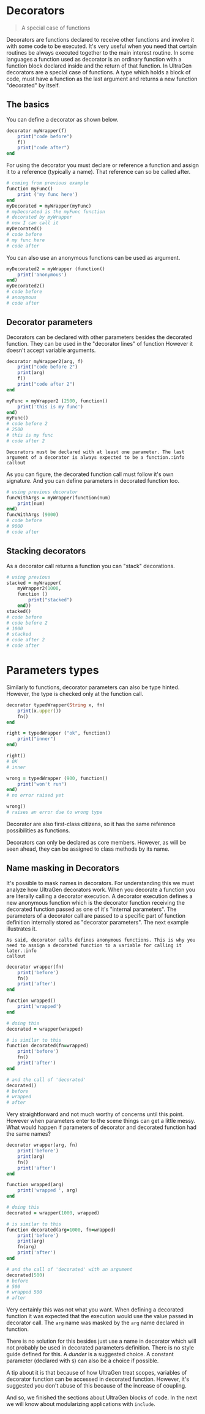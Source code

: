 # Decorators

>A special case of functions

Decorators are functions declared to receive other functions and involve it with some code to be executed. It's very useful when you need that certain routines be always executed together to the main interest routine. In some languages a function used as decorator is an ordinary function with a function block declared inside and the return of that function. In UltraGen decorators are a special case of functions. A type which holds a block of code, must have a function as the last argument and returns a new function "decorated" by itself.

## The basics

You can define a decorator as shown below.

```ruby
decorator myWrapper(f)
    print("code before")
    f()
    print("code after")
end
```

For using the decorator you must declare or reference a function and assign it to a reference (typically a name). That reference can so be called after.

```ruby
# coming from previous example
function myFunc()
    print ('my func here')
end
myDecorated = myWrapper(myFunc)
# myDecorated is the myFunc function
# decorated by myWrapper
# now I can call it
myDecorated()
# code before
# my func here
# code after
```

You can also use an anonymous functions can be used as argument.

```ruby
myDecorated2 = myWrapper (function()
    print('anonymous')
end)
myDecorated2()
# code before
# anonymous
# code after
```

## Decorator parameters

Decorators can be declared with other parameters besides the decorated function. They can be used in the "decorator lines" of function However it doesn't accept variable arguments.

```ruby
decorator myWrapper2(arg, f)
    print("code before 2")
    print(arg)
    f()
    print("code after 2")
end

myFunc = myWrapper2 (2500, function()
    print('this is my func')
end)
myFunc()
# code before 2
# 2500
# this is my func
# code after 2
```

```callout
Decorators must be declared with at least one parameter. The last argument of a decorator is always expected to be a function.:info
callout
```

As you can figure, the decorated function call must follow it's own signature. And you can define parameters in decorated function too.

```ruby
# using previous decorator
funcWithArgs = myWrapper(function(num)
    print(num)
end)
funcWithArgs (9000)
# code before
# 9000
# code after
```

## Stacking decorators

As a decorator call returns a function you can "stack" decorations.

```ruby
# using previous
stacked = myWrapper(
    myWrapper2(1000, 
    function ()
        print("stacked")
    end))
stacked()
# code before
# code before 2
# 1000
# stacked
# code after 2
# code after
```

# Parameters types

Similarly to functions, decorator parameters can also be type hinted. However, the type is checked only at the function call.

```ruby
decorator typedWrapper(String x, fn)
    print(x.upper())
    fn()
end

right = typedWrapper ("ok", function()
    print("inner")
end)

right()
# OK
# inner

wrong = typedWrapper (900, function()
    print("won't run")
end)
# no error raised yet

wrong()
# raises an error due to wrong type
```

Decorator are also first-class citizens, so it has the same reference possibilities as functions.

Decorators can only be declared as core members. However, as will be seen ahead, they can be assigned to class methods by its name.

## Name masking in Decorators

It's possible to mask names in decorators. For understanding this we must analyze how UltraGen decorators work. When you decorate a function you are literally calling a decorator execution. A decorator execution defines a new anonymous function which is the decorator function receiving the decorated function passed as one of it's "internal parameters". The parameters of a decorator call are passed to a specific part of function definition internally stored as "decorator parameters". The next example illustrates it.

```callout
As said, decorator calls defines anonymous functions. This is why you need to assign a decorated function to a variable for calling it later.:info
callout
```

```ruby
decorator wrapper(fn)
    print('before')
    fn()
    print('after')
end

function wrapped()
    print('wrapped')
end

# doing this
decorated = wrapper(wrapped)

# is similar to this
function decorated(fn=wrapped)
    print('before')
    fn()
    print('after')
end

# and the call of 'decorated'
decorated()
# before
# wrapped
# after
```

Very straightforward and not much worthy of concerns until this point. However when parameters enter to the scene things can get a little messy. What would happen if parameters of decorator and decorated function had the same names?

```ruby
decorator wrapper(arg, fn)
    print('before')
    print(arg)
    fn()
    print('after')
end

function wrapped(arg)
    print('wrapped ', arg)
end

# doing this
decorated = wrapper(1000, wrapped)

# is similar to this
function decorated(arg=1000, fn=wrapped)
    print('before')
    print(arg)
    fn(arg)
    print('after')
end

# and the call of 'decorated' with an argument
decorated(500)
# before
# 500
# wrapped 500
# after
```

Very certainly this was not what you want. When defining a decorated function it was expected that the execution would use the value passed in decorator call. The `arg` name was masked by the `arg` name declared in function.

There is no solution for this besides just use a name in decorator which will not probably be used in decorated parameters definition. There is no style guide defined for this. A *dunder* is a suggested choice. A constant parameter (declared with `$`) can also be a choice if possible.

A tip about it is that because of how UltraGen treat scopes, variables of decorator function can be accessed in decorated function. However, it's suggested you don't abuse of this because of the increase of coupling.

And so, we finished the sections about UltraGen blocks of code. In the next we will know about modularizing applications with `include`.
